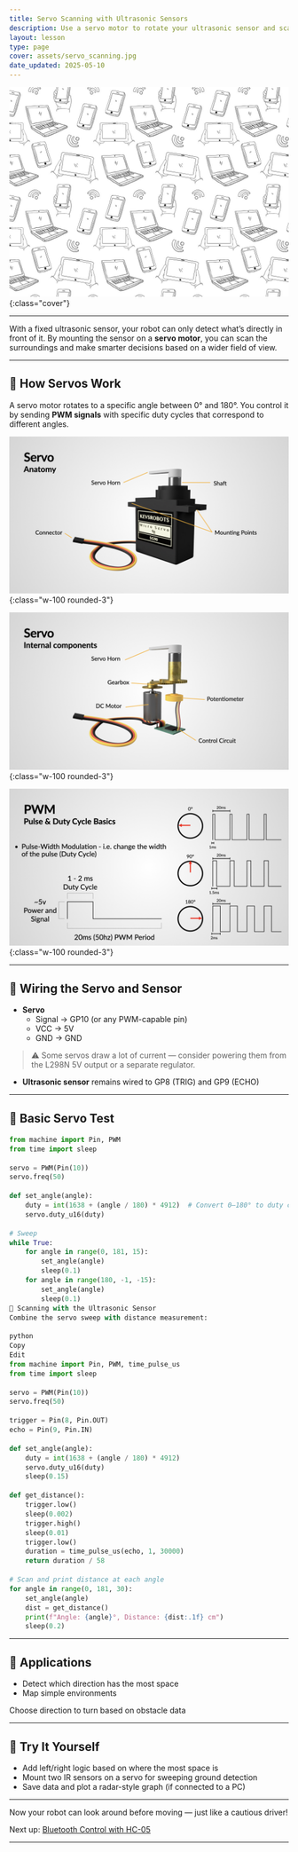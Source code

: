 ```yaml
---
title: Servo Scanning with Ultrasonic Sensors
description: Use a servo motor to rotate your ultrasonic sensor and scan the environment with MicroPython.
layout: lesson
type: page
cover: assets/servo_scanning.jpg
date_updated: 2025-05-10
---
```


![Cover](assets/01.jpg){:class="cover"}

---

With a fixed ultrasonic sensor, your robot can only detect what’s directly in front of it. By mounting the sensor on a **servo motor**, you can scan the surroundings and make smarter decisions based on a wider field of view.

---

## 🔄 How Servos Work

A servo motor rotates to a specific angle between 0° and 180°. You control it by sending **PWM signals** with specific duty cycles that correspond to different angles.

![Servo Motor](assets/servo01.jpg){:class="w-100 rounded-3"}

![Servo Motor](assets/servo02.jpg){:class="w-100 rounded-3"}

![Servo Motor](assets/servo03.jpg){:class="w-100 rounded-3"}

---

## 🔌 Wiring the Servo and Sensor

- **Servo**
  - Signal → GP10 (or any PWM-capable pin)
  - VCC → 5V
  - GND → GND

> ⚠️ Some servos draw a lot of current — consider powering them from the L298N 5V output or a separate regulator.

- **Ultrasonic sensor** remains wired to GP8 (TRIG) and GP9 (ECHO)

---

## 🧪 Basic Servo Test

```python
from machine import Pin, PWM
from time import sleep

servo = PWM(Pin(10))
servo.freq(50)

def set_angle(angle):
    duty = int(1638 + (angle / 180) * 4912)  # Convert 0–180° to duty cycle
    servo.duty_u16(duty)

# Sweep
while True:
    for angle in range(0, 181, 15):
        set_angle(angle)
        sleep(0.1)
    for angle in range(180, -1, -15):
        set_angle(angle)
        sleep(0.1)
🧠 Scanning with the Ultrasonic Sensor
Combine the servo sweep with distance measurement:

python
Copy
Edit
from machine import Pin, PWM, time_pulse_us
from time import sleep

servo = PWM(Pin(10))
servo.freq(50)

trigger = Pin(8, Pin.OUT)
echo = Pin(9, Pin.IN)

def set_angle(angle):
    duty = int(1638 + (angle / 180) * 4912)
    servo.duty_u16(duty)
    sleep(0.15)

def get_distance():
    trigger.low()
    sleep(0.002)
    trigger.high()
    sleep(0.01)
    trigger.low()
    duration = time_pulse_us(echo, 1, 30000)
    return duration / 58

# Scan and print distance at each angle
for angle in range(0, 181, 30):
    set_angle(angle)
    dist = get_distance()
    print(f"Angle: {angle}°, Distance: {dist:.1f} cm")
    sleep(0.2)
```

---

## 🤖 Applications

- Detect which direction has the most space
- Map simple environments

Choose direction to turn based on obstacle data

---

## 🧩 Try It Yourself

- Add left/right logic based on where the most space is
- Mount two IR sensors on a servo for sweeping ground detection
- Save data and plot a radar-style graph (if connected to a PC)

---

Now your robot can look around before moving — just like a cautious driver!

Next up: [Bluetooth Control with HC-05](bluetooth_control)

---
